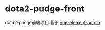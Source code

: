 # dota2-pudge-front
dota2-pudge前端项目.基于 [vue-element-admin](https://github.com/PanJiaChen/vue-element-admin)
